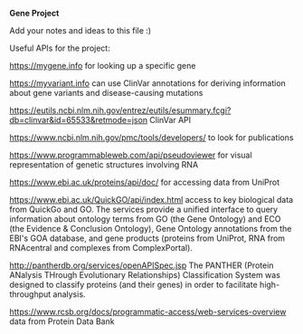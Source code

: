 **Gene Project**

Add your notes and ideas to this file :)


Useful APIs for the project:

https://mygene.info for looking up a specific gene 

https://myvariant.info can use ClinVar annotations for deriving information about gene variants and disease-causing mutations

https://eutils.ncbi.nlm.nih.gov/entrez/eutils/esummary.fcgi?db=clinvar&id=65533&retmode=json ClinVar API

https://www.ncbi.nlm.nih.gov/pmc/tools/developers/ to look for publications 

https://www.programmableweb.com/api/pseudoviewer for visual representation of genetic structures involving RNA

https://www.ebi.ac.uk/proteins/api/doc/ for accessing data from UniProt

https://www.ebi.ac.uk/QuickGO/api/index.html access to key biological data from QuickGo and GO. The services provide a unified interface to query information about ontology terms from GO (the Gene Ontology) and ECO (the Evidence & Conclusion Ontology), Gene Ontology annotations from the EBI's GOA database, and gene products (proteins from UniProt, RNA from RNAcentral and complexes from ComplexPortal).

http://pantherdb.org/services/openAPISpec.jsp The PANTHER (Protein ANalysis THrough Evolutionary Relationships) Classification System was designed to classify proteins (and their genes) in order to facilitate high-throughput analysis.

https://www.rcsb.org/docs/programmatic-access/web-services-overview data from Protein Data Bank 
